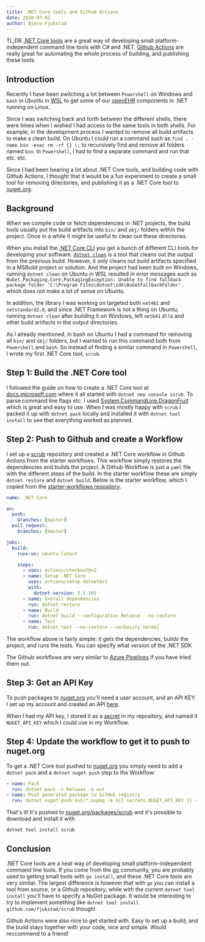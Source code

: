 ```yaml
---
title: .NET Core tools and Github Actions
date: 2020-07-02
author: Bjørn Fjukstad
---
```


TL;DR [.NET Core tools](https://docs.microsoft.com/en-us/dotnet/core/tools/global-tools-how-to-create)
are a great way of developing small platform-independent command line tools
with C# and .NET. [Github Actions](https://github.com/features/actions) are
really great for automating the whole process of building, and publishing
these tools.

## Introduction

Recently I have been switching a lot between `Powershell` on Windows and `bash`
in Ubuntu in [WSL](https://docs.microsoft.com/en-us/windows/wsl/) to get some
of our [openEHR](https://www.openehr.org/) components in .NET running on
Linux.

Since I was switching back and forth between the different shells,
there were times when I wished I had access to the same tools in both shells.
For example, in the development process I wanted to remove all build
artifacts to make a clean build. On Ubuntu I could run a command such as
`find . -name bin -exec rm -rf {} \;` to recursively find and remove all
folders named `bin`. In `Powershell`, I had to find a separate command and
run that etc. etc.

Since I had been hearing a lot about .NET Core tools, and building code with
Github Actions, I thought that it would be a fun experiment to create a small
tool for removing directories, and publishing it as a .NET Core tool to
[nuget.org](https://nuget.org).

## Background

When we compile code or fetch dependencies in .NET projects, the build tools
usually put the build artifacts into `bin/` and `obj/` folders within the
project. Once in a while it might be useful to clean out these directories.

When you install the [.NET Core CLI](https://dotnet.microsoft.com/download) you
get a bunch of different CLI tools for developing your software.
[`dotnet clean`](https://docs.microsoft.com/en-us/dotnet/core/tools/dotnet-clean)
is a tool that cleans out the output from the previous build. However, it only
cleans out build artifacts specified in a MSBuild project or solution.
And the project had been built on Windows, running `dotnet clean`
on Ubuntu in WSL resulted in error messages such as
`NuGet.Packaging.Core.PackagingException: Unable to find fallback package folder 'C:\Program Files\dotnet\sdk\NuGetFallbackFolder'.`
which does not make a lot of sense on Ubuntu.

In addition, the library I was working on targeted both `net461` and
`netstandard2.0`, and since .NET Framework is not a thing on Ubuntu, running
`dotnet clean` after building it on Windows, left `net641` `dll`s and other build
artifacts in the output directories.

As I already mentioned, in bash on Ubuntu I had a command for removing all
`bin/` and `obj/` folders, but I wanted to run this command both from
`Powershell` and `bash`. So instead of finding a similar command in
`Powershell`, I wrote my first .NET Core tool, `scrub`.

## Step 1: Build the .NET Core tool

I followed the guide on how to create a .NET Core tool at
[docs.microsoft.com](https://docs.microsoft.com/en-us/dotnet/core/tools/global-tools-how-to-create)
where it all started with `dotnet new console scrub`. To parse command line
flags etc. I used
[System.CommandLine.DragonFruit](https://github.com/dotnet/command-line-api/wiki/Your-first-app-with-System.CommandLine.DragonFruit)
which is great and easy to use. When I was mostly happy
with `scrub` I packed it up with `dotnet pack` locally and installed it with
`dotnet tool install` to see that everything worked as planned.

## Step 2: Push to Github and create a Workflow

I set up a [scrub](https://github.com/fjukstad/scrub) repository and created
a .NET Core workflow in Github Actions from the starter workflows. This
workflow simply restores the dependencies and builds the project. A Github
Workflow is just a `yaml` file with the different steps of the build. In the
starter workflow these are simply `dotnet restore` and `dotnet build`. Below
is the starter workflow, which I copied from the
[starter-workflows repository](https://github.com/actions/starter-workflows/blob/master/ci/dotnet-core.yml).

```yaml
name: .NET Core

on:
  push:
    branches: [master]
  pull_request:
    branches: [master]

jobs:
  build:
    runs-on: ubuntu-latest

    steps:
      - uses: actions/checkout@v2
      - name: Setup .NET Core
        uses: actions/setup-dotnet@v1
        with:
          dotnet-version: 3.1.101
      - name: Install dependencies
        run: dotnet restore
      - name: Build
        run: dotnet build --configuration Release --no-restore
      - name: Test
        run: dotnet test --no-restore --verbosity normal
```

The workflow above is fairly simple: it gets the dependencies, builds the project,
and runs the tests. You can specify what version of the .NET SDK

The Github workflows are very similar to
[Azure Pipelines](https://docs.microsoft.com/en-us/azure/devops/pipelines/ecosystems/dotnet-core?view=azure-devops)
if you have tried them out.

## Step 3: Get an API Key

To push packages to [nuget.org](https://nuget.org) you'll need a user
account, and an API KEY. I set up my account and created an API
[here](https://www.nuget.org/account/apikeys).

When I had my API key, I stored it as a
[secret](https://docs.github.com/en/actions/configuring-and-managing-workflows/creating-and-storing-encrypted-secrets)
in my repository, and named it `NUGET_API_KEY` which I could use in my Workflow.

## Step 4: Update the workflow to get it to push to nuget.org

To get a .NET Core tool pushed to [nuget.org](https://nuget.org) you simply
need to add a `dotnet pack` and a `dotnet nuget push` step to the Workflow:

```yaml
- name: Pack
  run: dotnet pack -c Release -o out
- name: Push generated package to GitHub registry
  run: dotnet nuget push out/*.nupkg -k ${{ secrets.NUGET_API_KEY }} --skip-duplicate --no-symbols true -s https://api.nuget.org/v3/index.json
```

That's it! It's pushed to [nuget.org/packages/scrub](https://www.nuget.org/packages/scrub) and it's possible to download and install it with

```
dotnet tool install scrub
```

## Conclusion

.NET Core tools are a neat way of developing small platform-independent
command line tools. If you come from the [go](https://golang.org) community, you
are probably used to getting small tools with `go install`, and these .NET
Core tools are very similar. The largest difference is however that with `go`
you can install a tool from source, or a Github repository, while with the
current `dotnet tool install` you'll have to specify a NuGet package. It
would be interesting to try to implement something like
`dotnet tool install github.com/fjukstad/scrub` though!

Github Actions were also nice to get started with. Easy to set up a build,
and the build stays together with your code, nice and simple. Would
reccommend to a friend!
